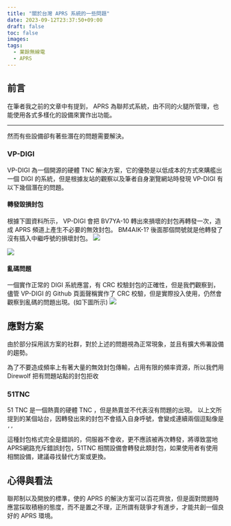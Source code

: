 ```yaml
---
title: "關於台灣 APRS 系統的一些問題"
date: 2023-09-12T23:37:50+09:00
draft: false
toc: false
images:
tags:
  - 業餘無線電
  - APRS
---
```

## 前言
在筆者我之前的文章中有提到， APRS 為聯邦式系統，由不同的火腿所管理，也能使用各式多樣化的設備來實作出功能。
***
然而有些設備卻有著些潛在的問題需要解決。
### VP-DIGI
VP-DIGI 為一個開源的硬體 TNC 解決方案，它的優勢是以低成本的方式來購艦出一個 DIGI 的系統，但是根據友站的觀察以及筆者自身瀏覽網站時發現 VP-DIGI 有以下幾個潛在的問題。
#### 轉發毀損封包
根據下圖資料所示， VP-DIGI 會把 BV7YA-10 轉出來損壞的封包再轉發一次，造成 APRS 頻道上產生不必要的無效封包。
BM4AIK-1? 後面那個問號就是他轉發了沒有插入中繼呼號的損壞封包。
![](https://hackmd.io/_uploads/rJoabkCRh.jpg)

![](https://hackmd.io/_uploads/Hk9pbJARh.jpg)
#### 亂碼問題

一個實作正常的 DIGI 系統應當，有 CRC 校驗封包的正確性，但是我們觀察到，儘管 VP-DIGI 的 Github 頁面聲稱實作了 CRC 校驗，但是實際投入使用，仍然會觀察到亂碼的問題出現。(如下圖所示)
![](https://hackmd.io/_uploads/SkSDceAA3.jpg)
## 應對方案
由於部分採用該方案的社群，對於上述的問題視為正常現象，並且有擴大佈署設備的趨勢。

為了不要造成頻率上有著大量的無效封包傳輸，占用有限的頻率資源，所以我們用 Direwolf 把有問題站點的封包拒收

### 51TNC
51 TNC 是一個熱賣的硬體 TNC ，但是熱賣並不代表沒有問題的出現。
以上文所提到的某個站台，因轉發出來的封包不會插入自身呼號，會變成連續兩個逗點像是 `,,`

這種封包格式完全是錯誤的，伺服器不會收，更不應該被再次轉發，將導致當地APRS網路充斥錯誤封包，51TNC 相關設備會轉發此類封包，如果使用者有使用相關設備，建議尋找替代方案或更換。

## 心得與看法
聯邦制以及開放的標準，使的 APRS 的解決方案可以百花齊放，但是面對問題時應當採取積極的態度，而不是置之不理，正所謂有競爭才有進步，才能共創一個良好的 APRS 環境。
